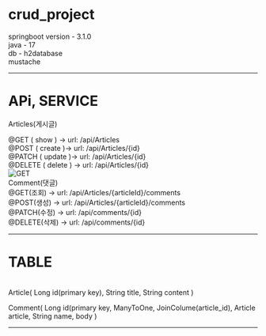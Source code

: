 # crud_project

springboot version - 3.1.0<br/>
java - 17<br/>
db - h2database<br/>
mustache<br/>

-------------------------------------------------------------------------------------

# APi, SERVICE

Articles(게시글)

@GET ( show ) ->  url: /api/Articles <br/>
@POST ( create )-> url: /api/Articles/{id} <br/>
@PATCH ( update )-> url: /api/Articles/{id} <br/>
@DELETE ( delete ) -> url: /api/Articles/{id} <br/>
![GET](https://github.com/user-attachments/assets/0c50b1ca-0b9a-4510-9680-2eadc53f0f41)
<br/>
Comment(댓글)<br/>
@GET(조회) -> url: /api/Articles/{articleId}/comments<br/>
@POST(생성) -> url: /api/Articles/{articleId}/comments<br/>
@PATCH(수정) -> url: /api/comments/{id}<br/>
@DELETE(삭제) -> url: /api/comments/{id}<br/>

---------------------------------------------------------------------------------------

# TABLE
<br/>
Article( Long id(primary key), String title, String content )<br/>
                
Comment( Long id(primary key, ManyToOne, JoinColume(article_id), Article article, String name, body )<br/>

-------------------------------------------------------------------------------------------



